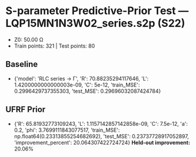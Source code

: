 # S-parameter Predictive-Prior Test — LQP15MN1N3W02_series.s2p (S22)
- Z0: 50.00 Ω
- Train points: 321  |  Test points: 80

## Baseline
- {'model': 'RLC series -> Γ', 'R': 70.88235294117646, 'L': 1.4200000000000003e-09, 'C': 5e-12, 'train_MSE': 0.2996429737355303, 'test_MSE': 0.29696032087424784}

## UFRF Prior
- {'R': 65.81932773109243, 'L': 1.1157142857142858e-09, 'C': 7.5e-12, 'a': 0.2, 'phi': 3.7699111843077517, 'train_MSE': np.float64(0.23313855254682692), 'test_MSE': 0.23737728917052897, 'improvement_percent': 20.064307422724724}
**Held-out improvement:** 20.06%